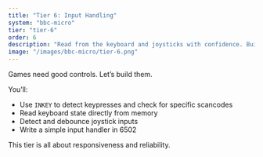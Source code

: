 ```yaml
---
title: "Tier 6: Input Handling"
system: "bbc-micro"
tier: "tier-6"
order: 6
description: "Read from the keyboard and joysticks with confidence. Build input systems that respond smoothly and accurately."
image: "/images/bbc-micro/tier-6.png"
---
```


Games need good controls. Let’s build them.

You’ll:
- Use `INKEY` to detect keypresses and check for specific scancodes
- Read keyboard state directly from memory
- Detect and debounce joystick inputs
- Write a simple input handler in 6502

This tier is all about responsiveness and reliability.
